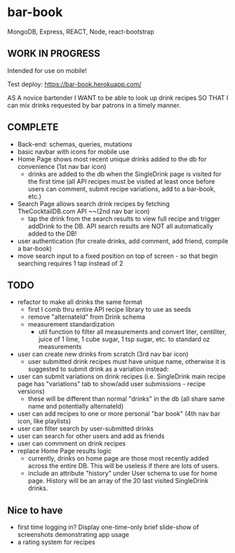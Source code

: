 # bar-book
MongoDB, Express, REACT, Node, react-bootstrap

## WORK IN PROGRESS
Intended for use on mobile!

Test deploy: https://bar-book.herokuapp.com/


AS A novice bartender
I WANT to be able to look up drink recipes
SO THAT I can mix drinks requested by bar patrons in a timely manner.


## COMPLETE
* Back-end: schemas, queries, mutations
* basic navbar with icons for mobile use
* Home Page shows most recent unique drinks added to the db for convenience (1st nav bar icon)
    * drinks are added to the db when the SingleDrink page is visited for the first time (all API recipes must be visited at least once before users can comment, submit recipe variations, add to a bar-book, etc.)
* Search Page allows search drink recipes by fetching TheCocktailDB.com API ~~(2nd nav bar icon)
    * tap the drink from the search results to view full recipe and trigger addDrink to the DB. API search results are NOT all automatically added to the DB!
* user authentication (for create drinks, add comment, add friend, compile a bar-book)
* move search input to a fixed position on top of screen - so that begin searching requires 1 tap instead of 2

## TODO
* refactor to make all drinks the same format 
    * first I comb thru entire API recipe library to use as seeds
    * remove "alternateId" from Drink schema
    * measurement standardization
        * util function to filter all measurements and convert liter, centiliter, juice of 1 lime, 1 cube sugar, 1 tsp sugar, etc. to standard oz measurements
* user can create new drinks from scratch (3rd nav bar icon)
    * user submitted drink recipes must have unique name, otherwise it is suggested to submit drink as a variation instead:
* user can submit variations on drink recipes (i.e. SingleDrink main recipe page has "variations" tab to show/add user submissions - recipe versions)
    * these will be different than normal "drinks" in the db (all share same name and potentially alternateId)
* user can add recipes to one or more personal "bar book" (4th nav bar icon, like playlists)
* user can filter search by user-submitted drinks
* user can search for other users and add as friends
* user can commment on drink recipes
* replace Home Page results logic
    * currently, drinks on home page are those most recently added across the entire DB. This will be useless if there are lots of users.
    * include an attribute "history" under User schema to use for home page. History will be an array of the 20 last visited SingleDrink drinks.

## Nice to have
* first time logging in? Display one-time-only brief slide-show of screenshots demonstrating app usage
* a rating system for recipes
